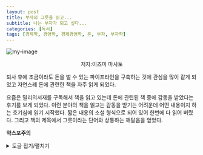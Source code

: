 ```yaml
---
layout: post
title: 부자의 그릇을 읽고...
subtitle: 나는 부자가 되고 싶다...
categories: [독서]
tags: [경제학, 경영학, 경제경영학, 돈, 부자, 부자학]
---
```



![my-image](https://hyundev.github.io/assets/images/부자의그릇_cover.jpeg)

<p style="text-align:center">저자:이즈미 마사토</p>

퇴사 후에 조금이라도 돈을 벌 수 있는 파이프라인을 구축하는 것에 관심을 많이 같게 되었고 자연스레 돈에 관련한 책을 자주 읽게 되었다.

요즘은 밀리의서재를 구독해서 책을 읽고 있는데 돈에 관련된 책 중에 감동을 받았다는 후기를 보게 되었다. 이런 분야의 책을 읽고는 감동을 받기는 어려운데 어떤 내용이지 하는 호기심에 읽기 시작했다. 짧은 내용의 소설 형식으로 되어 있어 한번에 다 읽어 버렸다. 그리고 책의 제목에서 그릇이라는 단어와 상통하는 깨달음을 얻었다.

**약스포주의**
<details>
<summary>토글 접기/펼치기</summary>
<div markdown="1">
책은 주인공이 굶주린 밤에 자판기에서 음료를 먹을 돈도 없어서 벤치에 서성이면서 시작된다. 그리고 주인공 앞에 어떤 할아버지가 나타나고 음료를 먹을 돈을 빌려주면서 할아버지가 돈에 관련된 질문을 던지면서 둘의 대화가 시작된다. 
주인공은 자신이 어떤 일을 했고 중간에 성공을 했지만 무리하게 더 많은 것을 욕심내다가 망하게 된 것들을 이야기 한다.
할아버지는 돈을 가지고 있는 사람이 그 돈을 관리할 수 있는 능력이 없다면 돈은 스쳐 지나갈 뿐이라고 한다. 
여기서 돈을 버는 것도 중요하지만 자신이 그 돈을 소화할 만한 그릇이 되었는지도 중요하다는 것을 알수있었다. 
돈은 계속 흘러가는 것이기 때문에 자신이 관리할 수 있는 만큼의 돈이 아니라면 결국 사라지게 된다는 것이다. 나는 계속 부자가 되고 싶어 했지만 내가 그만큼의 돈을 관리할 능력이 되는지는 생각해보지 않았었다. 만약 내가 큰돈을 벌게 된다고 해도 그 돈을 관리할 수 있는 능력이 없다면 결국에 그 돈도 나를 스쳐지나갈 것이다. 진정한 부자란 큰 돈을 관리할 능력을 가지고 있어서 돈이 자연스럽게 부자에게 흘러들어 올 수 도 있겠구나라는 생각이 들었다. 돈을 버는 것도 중요하지만 돈에 대해서 어떤 마음가짐을 가져야 하는지 이제까지 생각했던 방향과 다른 방향으로 생각해볼 수 있었다.
그리고 이야기 후에는 할아버지가 어떤 이유로 주인공에게 말을 걸었는지와 해피엔딩의 결말을 보여준다.
</div>
</details>